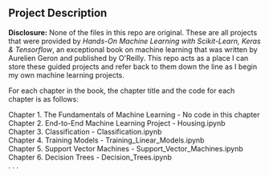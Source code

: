 ## Project Description

**Disclosure:** None of the files in this repo are original. These are all projects that were provided by *Hands-On Machine Learning with Scikit-Learn, Keras & Tensorflow*, an exceptional book on machine learning that was written by Aurelien Geron and published by O'Reilly. This repo acts as a place I can store these guided projects and refer back to them down the line as I begin my own machine learning projects.

For each chapter in the book, the chapter title and the code for each chapter is as follows:

Chapter 1. The Fundamentals of Machine Learning  -  No code in this chapter<br>
Chapter 2. End-to-End Machine Learning Project  -  Housing.ipynb<br>
Chapter 3. Classification  -  Classification.ipynb<br>
Chapter 4. Training Models  -  Training_Linear_Models.ipynb<br>
Chapter 5. Support Vector Machines - Support_Vector_Machines.ipynb<br>
Chapter 6. Decision Trees - Decision_Trees.ipynb<br>
. . .



